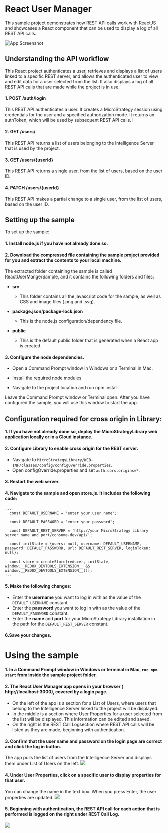 # React User Manager
This sample project demonstrates how REST API calls work with ReactJS and showcases a React component that can be used to display a log of all REST API calls.

![App Screenshot](https://github.com/MicroStrategy/UserManager/blob/master/readmeImages/UM_1.png)

## Understanding the API workflow
This React project authenticates a user, retrieves and displays a list of users linked to a specific REST server, and allows the authenticated user to view and edit data for a user selected from the list. It also displays a log of all REST API calls that are made while the project is in use.

  #### 1. POST /auth/login

  This REST API authenticates a user. It creates a MicroStrategy session using credentials for the user and a specified authorization mode. It returns an authToken, which will be used by subsequent REST API calls. I

  #### 2. GET /users/

  This REST API returns a list of users belonging to the Intelligence Server that is used by the project.

  #### 3. GET /users/{userId}

  This REST API returns a single user, from the list of users, based on the user ID.

  #### 4. PATCH /users/{userId}

  This REST API makes a partial change to a single user, from the list of users, based on the user ID.

## Setting up the sample
To set up the sample:

#### 1. Install node.js if you have not already done so.
#### 2. Download the compressed file containing the sample project provided for you and extract the contents to your local machine.

The extracted folder containing the sample is called ReactUserMangerSample, and it contains the following folders and files:

   - **src**
      - This folder contains all the javascript code for the sample, as well as CSS and image files (.png and .svg).

   - **package.json**/**package-lock.json**
      - This is the node.js configuration/dependency file.

   - **public**
      - This is the default public folder that is generated when a React app is created.

#### 3. Configure the node dependencies.

   - Open a Command Prompt window in Windows or a Terminal in Mac.
   
   - Install the required node modules
   
   - Navigate to the project location and run npm install.

Leave the Command Prompt window or Terminal open. After you have configured the sample, you will use this window to start the app.

## Configuration required for cross origin in Library:
#### 1. If you have not already done so, deploy the MicroStrategyLibrary web application locally or in a Cloud instance.
#### 2. Configure Library to enable cross origin for the REST server.
  - Navigate to `MicroStrategyLibrary/WEB-INF/classes/config/configOverride.properties`.
  - Open configOverride.properties and set `auth.cors.origins=*`.
#### 3. Restart the web server.
#### 4. Navigate to the sample and open store.js. It includes the following code:
```
...
  const DEFAULT_USERNAME = 'enter your user name';

  const DEFAULT_PASSWORD = 'enter your password';

  const DEFAULT_REST_SERVER = 'http://your MicroStrategy Library server name and port/consume-dev/api/';

  const initState = {users: null, username: DEFAULT_USERNAME, password: DEFAULT_PASSWORD, url: DEFAULT_REST_SERVER, loginToken: null};

  const store = createStore(reducer, initState, window.__REDUX_DEVTOOLS_EXTENSION__ && window.__REDUX_DEVTOOLS_EXTENSION__());
...
```
#### 5. Make the following changes:

- Enter the **username** you want to log in with as the value of the `DEFAULT_USERNAME` constant.
- Enter the **password** you want to log in with as the value of the `DEFAULT_PASSWORD` constant.
- Enter the **name** and **port** for your MicroStrategy Library installation in the path for the `DEFAULT_REST_SERVER` constant.

#### 6.Save your changes.

# Using the sample
#### 1. In a Command Prompt window in Windows or terminal in Mac, `run npm start` from inside the sample project folder.
#### 2. The React User Manager app opens in your browser ( http://localhost:3000), covered by a login page.

   - On the left of the app is a section for a List of Users, where users that belong to the Intelligence Server linked to the project will be displayed.
   - In the middle is a section where User Properties for a user selected from the list will be displayed. This information can be edited and saved.
   - On the right is the REST Call Logsection where REST API calls will be listed as they are made, beginning with authentication.
#### 3. Confirm that the user name and password on the login page are correct and click the log in button.
The app pulls the list of users from the Intelligence Server and displays them under List of Users on the left.
![](https://github.com/MicroStrategy/UserManager/blob/master/readmeImages/UM_2.png)
#### 4. Under User Properties, click on a specific user to display properties for that user.
 You can change the name in the text box. When you press Enter, the user properties are updated.
![](https://github.com/MicroStrategy/UserManager/blob/master/readmeImages/UM_3.png)
#### 5. Beginning with authentication, the REST API call for each action that is performed is logged on the right under REST Call Log.
![](https://github.com/MicroStrategy/UserManager/blob/master/readmeImages/UM_4.png)


